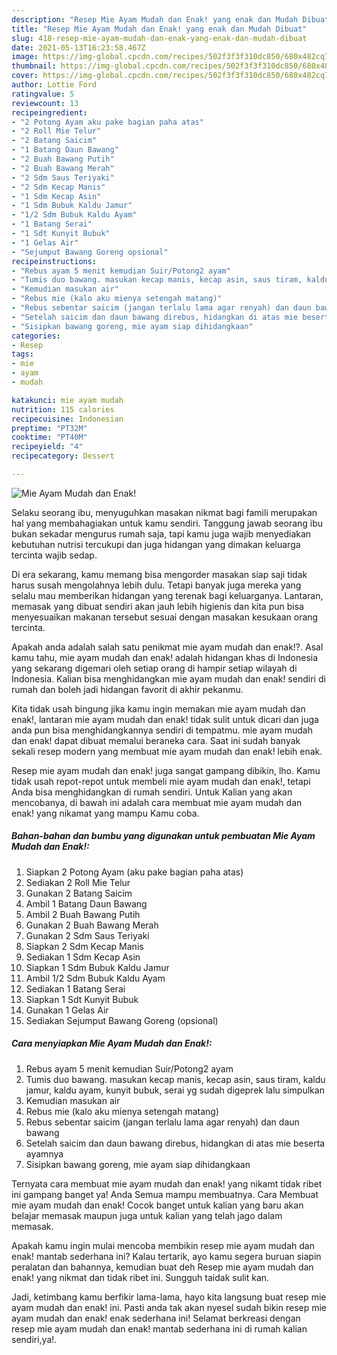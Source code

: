 ```yaml
---
description: "Resep Mie Ayam Mudah dan Enak! yang enak dan Mudah Dibuat"
title: "Resep Mie Ayam Mudah dan Enak! yang enak dan Mudah Dibuat"
slug: 418-resep-mie-ayam-mudah-dan-enak-yang-enak-dan-mudah-dibuat
date: 2021-05-13T16:23:58.467Z
image: https://img-global.cpcdn.com/recipes/502f3f3f310dc850/680x482cq70/mie-ayam-mudah-dan-enak-foto-resep-utama.jpg
thumbnail: https://img-global.cpcdn.com/recipes/502f3f3f310dc850/680x482cq70/mie-ayam-mudah-dan-enak-foto-resep-utama.jpg
cover: https://img-global.cpcdn.com/recipes/502f3f3f310dc850/680x482cq70/mie-ayam-mudah-dan-enak-foto-resep-utama.jpg
author: Lottie Ford
ratingvalue: 5
reviewcount: 13
recipeingredient:
- "2 Potong Ayam aku pake bagian paha atas"
- "2 Roll Mie Telur"
- "2 Batang Saicim"
- "1 Batang Daun Bawang"
- "2 Buah Bawang Putih"
- "2 Buah Bawang Merah"
- "2 Sdm Saus Teriyaki"
- "2 Sdm Kecap Manis"
- "1 Sdm Kecap Asin"
- "1 Sdm Bubuk Kaldu Jamur"
- "1/2 Sdm Bubuk Kaldu Ayam"
- "1 Batang Serai"
- "1 Sdt Kunyit Bubuk"
- "1 Gelas Air"
- "Sejumput Bawang Goreng opsional"
recipeinstructions:
- "Rebus ayam 5 menit kemudian Suir/Potong2 ayam"
- "Tumis duo bawang. masukan kecap manis, kecap asin, saus tiram, kaldu jamur, kaldu ayam, kunyit bubuk, serai yg sudah digeprek lalu simpulkan"
- "Kemudian masukan air"
- "Rebus mie (kalo aku mienya setengah matang)"
- "Rebus sebentar saicim (jangan terlalu lama agar renyah) dan daun bawang"
- "Setelah saicim dan daun bawang direbus, hidangkan di atas mie beserta ayamnya"
- "Sisipkan bawang goreng, mie ayam siap dihidangkaan"
categories:
- Resep
tags:
- mie
- ayam
- mudah

katakunci: mie ayam mudah 
nutrition: 115 calories
recipecuisine: Indonesian
preptime: "PT32M"
cooktime: "PT40M"
recipeyield: "4"
recipecategory: Dessert

---
```



![Mie Ayam Mudah dan Enak!](https://img-global.cpcdn.com/recipes/502f3f3f310dc850/680x482cq70/mie-ayam-mudah-dan-enak-foto-resep-utama.jpg)

Selaku seorang ibu, menyuguhkan masakan nikmat bagi famili merupakan hal yang membahagiakan untuk kamu sendiri. Tanggung jawab seorang ibu bukan sekadar mengurus rumah saja, tapi kamu juga wajib menyediakan kebutuhan nutrisi tercukupi dan juga hidangan yang dimakan keluarga tercinta wajib sedap.

Di era  sekarang, kamu memang bisa mengorder masakan siap saji tidak harus susah mengolahnya lebih dulu. Tetapi banyak juga mereka yang selalu mau memberikan hidangan yang terenak bagi keluarganya. Lantaran, memasak yang dibuat sendiri akan jauh lebih higienis dan kita pun bisa menyesuaikan makanan tersebut sesuai dengan masakan kesukaan orang tercinta. 



Apakah anda adalah salah satu penikmat mie ayam mudah dan enak!?. Asal kamu tahu, mie ayam mudah dan enak! adalah hidangan khas di Indonesia yang sekarang digemari oleh setiap orang di hampir setiap wilayah di Indonesia. Kalian bisa menghidangkan mie ayam mudah dan enak! sendiri di rumah dan boleh jadi hidangan favorit di akhir pekanmu.

Kita tidak usah bingung jika kamu ingin memakan mie ayam mudah dan enak!, lantaran mie ayam mudah dan enak! tidak sulit untuk dicari dan juga anda pun bisa menghidangkannya sendiri di tempatmu. mie ayam mudah dan enak! dapat dibuat memalui beraneka cara. Saat ini sudah banyak sekali resep modern yang membuat mie ayam mudah dan enak! lebih enak.

Resep mie ayam mudah dan enak! juga sangat gampang dibikin, lho. Kamu tidak usah repot-repot untuk membeli mie ayam mudah dan enak!, tetapi Anda bisa menghidangkan di rumah sendiri. Untuk Kalian yang akan mencobanya, di bawah ini adalah cara membuat mie ayam mudah dan enak! yang nikamat yang mampu Kamu coba.

<!--inarticleads1-->

##### Bahan-bahan dan bumbu yang digunakan untuk pembuatan Mie Ayam Mudah dan Enak!:

1. Siapkan 2 Potong Ayam (aku pake bagian paha atas)
1. Sediakan 2 Roll Mie Telur
1. Gunakan 2 Batang Saicim
1. Ambil 1 Batang Daun Bawang
1. Ambil 2 Buah Bawang Putih
1. Gunakan 2 Buah Bawang Merah
1. Gunakan 2 Sdm Saus Teriyaki
1. Siapkan 2 Sdm Kecap Manis
1. Sediakan 1 Sdm Kecap Asin
1. Siapkan 1 Sdm Bubuk Kaldu Jamur
1. Ambil 1/2 Sdm Bubuk Kaldu Ayam
1. Sediakan 1 Batang Serai
1. Siapkan 1 Sdt Kunyit Bubuk
1. Gunakan 1 Gelas Air
1. Sediakan Sejumput Bawang Goreng (opsional)




<!--inarticleads2-->

##### Cara menyiapkan Mie Ayam Mudah dan Enak!:

1. Rebus ayam 5 menit kemudian Suir/Potong2 ayam
1. Tumis duo bawang. masukan kecap manis, kecap asin, saus tiram, kaldu jamur, kaldu ayam, kunyit bubuk, serai yg sudah digeprek lalu simpulkan
1. Kemudian masukan air
1. Rebus mie (kalo aku mienya setengah matang)
1. Rebus sebentar saicim (jangan terlalu lama agar renyah) dan daun bawang
1. Setelah saicim dan daun bawang direbus, hidangkan di atas mie beserta ayamnya
1. Sisipkan bawang goreng, mie ayam siap dihidangkaan




Ternyata cara membuat mie ayam mudah dan enak! yang nikamt tidak ribet ini gampang banget ya! Anda Semua mampu membuatnya. Cara Membuat mie ayam mudah dan enak! Cocok banget untuk kalian yang baru akan belajar memasak maupun juga untuk kalian yang telah jago dalam memasak.

Apakah kamu ingin mulai mencoba membikin resep mie ayam mudah dan enak! mantab sederhana ini? Kalau tertarik, ayo kamu segera buruan siapin peralatan dan bahannya, kemudian buat deh Resep mie ayam mudah dan enak! yang nikmat dan tidak ribet ini. Sungguh taidak sulit kan. 

Jadi, ketimbang kamu berfikir lama-lama, hayo kita langsung buat resep mie ayam mudah dan enak! ini. Pasti anda tak akan nyesel sudah bikin resep mie ayam mudah dan enak! enak sederhana ini! Selamat berkreasi dengan resep mie ayam mudah dan enak! mantab sederhana ini di rumah kalian sendiri,ya!.

